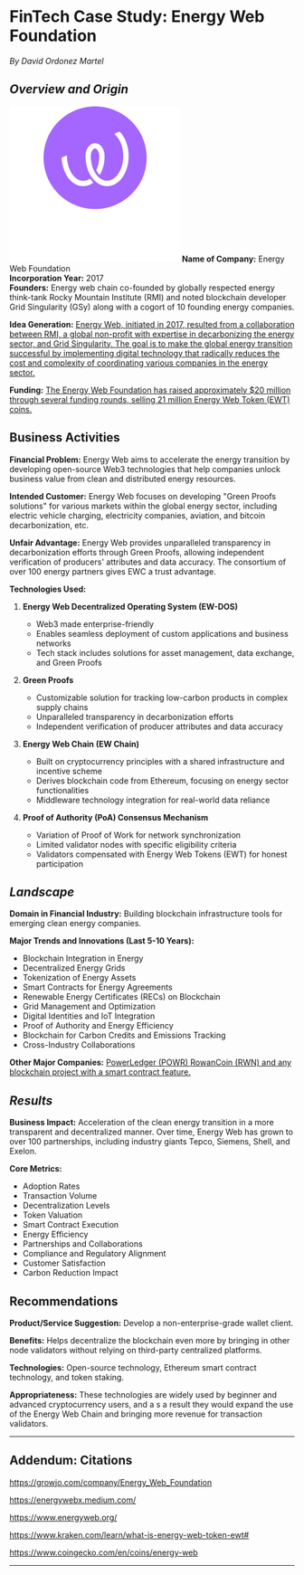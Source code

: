 # FinTech Case Study: Energy Web Foundation
*By David Ordonez Martel*

## **_Overview and Origin_**
![logo](EWTLOGO.png)
**Name of Company:** Energy Web Foundation  
**Incorporation Year:** 2017  
**Founders:**
Energy web chain co-founded by globally respected energy think-tank Rocky Mountain Institute (RMI) and noted blockchain developer Grid Singularity (GSy)
along with a cogort of 10 founding energy companies.

**Idea Generation:**
[Energy Web, initiated in 2017, resulted from a collaboration between RMI, a global non-profit with expertise in decarbonizing the energy sector, and Grid Singularity. The goal is to make the global energy transition successful by implementing digital technology that radically reduces the cost and complexity of coordinating various companies in the energy sector.](https://www.kraken.com/learn/what-is-energy-web-token-ewt#)

**Funding:**
[The Energy Web Foundation has raised approximately $20 million through several funding rounds, selling 21 million Energy Web Token (EWT) coins.](https://growjo.com/company/Energy_Web_Foundation)
## Business Activities

**Financial Problem:**
Energy Web aims to accelerate the energy transition by developing open-source Web3 technologies that help companies unlock business value from clean and distributed energy resources.

**Intended Customer:**
Energy Web focuses on developing "Green Proofs solutions" for various markets within the global energy sector, including electric vehicle charging, electricity companies, aviation, and bitcoin decarbonization, etc.

**Unfair Advantage:**
Energy Web provides unparalleled transparency in decarbonization efforts through Green Proofs, allowing independent verification of producers' attributes and data accuracy. The consortium of over 100 energy partners gives EWC a trust advantage.

**Technologies Used:**
1. **Energy Web Decentralized Operating System (EW-DOS)**
   - Web3 made enterprise-friendly
   - Enables seamless deployment of custom applications and business networks
   - Tech stack includes solutions for asset management, data exchange, and Green Proofs

2. **Green Proofs**
   - Customizable solution for tracking low-carbon products in complex supply chains
   - Unparalleled transparency in decarbonization efforts
   - Independent verification of producer attributes and data accuracy

3. **Energy Web Chain (EW Chain)**
   - Built on cryptocurrency principles with a shared infrastructure and incentive scheme
   - Derives blockchain code from Ethereum, focusing on energy sector functionalities
   - Middleware technology integration for real-world data reliance

4. **Proof of Authority (PoA) Consensus Mechanism**
   - Variation of Proof of Work for network synchronization
   - Limited validator nodes with specific eligibility criteria
   - Validators compensated with Energy Web Tokens (EWT) for honest participation

## **_Landscape_**

**Domain in Financial Industry:**
Building blockchain infrastructure tools for emerging clean energy companies.

**Major Trends and Innovations (Last 5-10 Years):**
- Blockchain Integration in Energy
- Decentralized Energy Grids
- Tokenization of Energy Assets
- Smart Contracts for Energy Agreements
- Renewable Energy Certificates (RECs) on Blockchain
- Grid Management and Optimization
- Digital Identities and IoT Integration
- Proof of Authority and Energy Efficiency
- Blockchain for Carbon Credits and Emissions Tracking
- Cross-Industry Collaborations

**Other Major Companies:**
[PowerLedger (POWR) RowanCoin (RWN) and any blockchain project with a smart contract feature.](https://www.coingecko.com/en/coins/energy-web)

## **_Results_**

**Business Impact:**
Acceleration of the clean energy transition in a more transparent and decentralized manner. 
Over time, Energy Web has grown to over 100 partnerships, including industry giants Tepco, Siemens, Shell, and Exelon.

**Core Metrics:**
- Adoption Rates
- Transaction Volume
- Decentralization Levels
- Token Valuation
- Smart Contract Execution
- Energy Efficiency
- Partnerships and Collaborations
- Compliance and Regulatory Alignment
- Customer Satisfaction
- Carbon Reduction Impact


## Recommendations

**Product/Service Suggestion:**
Develop a non-enterprise-grade wallet client.

**Benefits:**
Helps decentralize the blockchain even more by bringing in other node validators without relying on third-party centralized platforms.

**Technologies:**
Open-source technology, Ethereum smart contract technology, and token staking.

**Appropriateness:**
These technologies are widely used by beginner and advanced cryptocurrency users, and a s a result they would expand the use of the Energy Web Chain and bringing more revenue for transaction validators.

_____________________________________________________________________________________________________________________________________________

## Addendum: Citations
https://growjo.com/company/Energy_Web_Foundation

https://energywebx.medium.com/

https://www.energyweb.org/

https://www.kraken.com/learn/what-is-energy-web-token-ewt#

https://www.coingecko.com/en/coins/energy-web

______________________________________________________________________________________________________________________________________________

